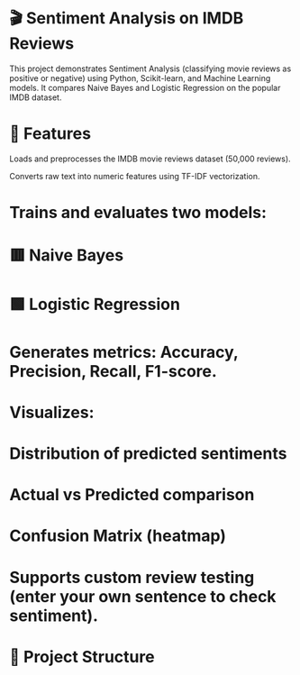 # 🎬 Sentiment Analysis on IMDB Reviews

This project demonstrates Sentiment Analysis (classifying movie reviews as positive or negative) using Python, Scikit-learn, and Machine Learning models. It compares Naive Bayes and Logistic Regression on the popular IMDB dataset.

# 📌 Features
Loads and preprocesses the IMDB movie reviews dataset (50,000 reviews).

Converts raw text into numeric features using TF-IDF vectorization.

# 

# Trains and evaluates two models:

# 

# 🟥 Naive Bayes

# 

# 🟩 Logistic Regression

# 

# Generates metrics: Accuracy, Precision, Recall, F1-score.

# 

# Visualizes:

# 

# Distribution of predicted sentiments

# 

# Actual vs Predicted comparison

# 

# Confusion Matrix (heatmap)

# 

# Supports custom review testing (enter your own sentence to check sentiment).

# 

# 📂 Project Structure

